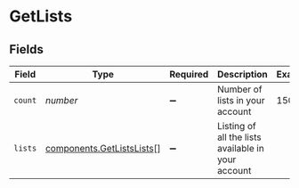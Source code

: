 # GetLists


## Fields

| Field                                                              | Type                                                               | Required                                                           | Description                                                        | Example                                                            |
| ------------------------------------------------------------------ | ------------------------------------------------------------------ | ------------------------------------------------------------------ | ------------------------------------------------------------------ | ------------------------------------------------------------------ |
| `count`                                                            | *number*                                                           | :heavy_minus_sign:                                                 | Number of lists in your account                                    | 150                                                                |
| `lists`                                                            | [components.GetListsLists](../../models/shared/getlistslists.md)[] | :heavy_minus_sign:                                                 | Listing of all the lists available in your account                 |                                                                    |